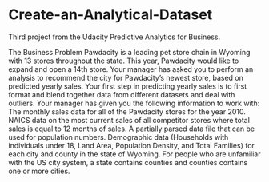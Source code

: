 # Create-an-Analytical-Dataset
Third project from the Udacity Predictive Analytics for Business.

The Business Problem Pawdacity is a leading pet store chain in Wyoming with 13 stores throughout the state. This year, Pawdacity would like to expand and open a 14th store. 
Your manager has asked you to perform an analysis to recommend the city for Pawdacity’s newest store, based on predicted yearly sales.  Your first step in predicting yearly 
sales is to first format and blend together data from different datasets and deal with outliers.  Your manager has given you the following information to work with:  
The monthly sales data for all of the Pawdacity stores for the year 2010. NAICS data on the most current sales of all competitor stores where total sales is equal to 12 months
of sales. A partially parsed data file that can be used for population numbers. Demographic data (Households with individuals under 18, Land Area, Population Density, and 
Total Families) for each city and county in the state of Wyoming. For people who are unfamiliar with the US city system, a state contains counties and counties contains one 
or more cities.
